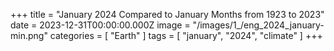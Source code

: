 +++
title = "January 2024 Compared to January Months from 1923 to 2023"
date = 2023-12-31T00:00:00.000Z
image = "/images/1_/eng_2024_january-min.png"
categories = [ "Earth" ]
tags = [ "january", "2024", "climate" ]
+++

